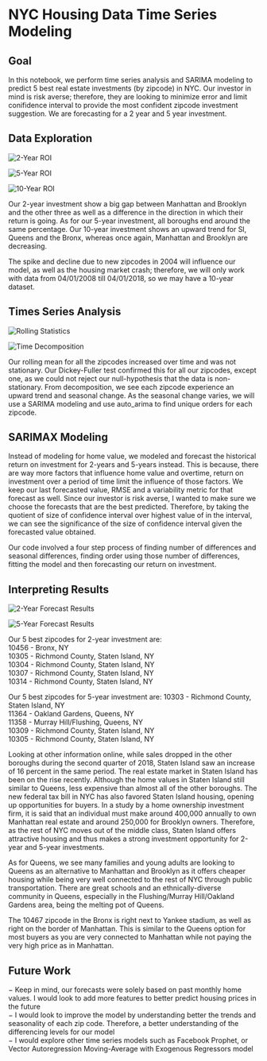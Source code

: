 
# NYC Housing Data Time Series Modeling

## Goal

In this notebook, we perform time series analysis and SARIMA modeling to predict 5 best real estate investments (by zipcode) in NYC. Our investor in mind is risk averse; therefore, they are looking to minimize error and limit conifidence interval to provide the most confident zipcode investment suggestion. We are forecasting for a 2 year and 5 year investment.

## Data Exploration

![2-Year ROI](/images/twoyear.png)

![5-Year ROI](/images/fiveyear.png)

![10-Year ROI](/images/tenyear.png)

Our 2-year investment show a big gap between Manhattan and Brooklyn and the other three as well as a difference in the direction in which their return is going. As for our 5-year investment, all boroughs end around the same percentage. Our 10-year investment shows an upward trend for SI, Queens and the Bronx, whereas once again, Manhattan and Brooklyn are decreasing.  

The spike and decline due to new zipcodes in 2004 will influence our model, as well as the housing market crash; therefore, we will only work with data from 04/01/2008 till 04/01/2018, so we may have a 10-year dataset.

## Times Series Analysis

![Rolling Statistics](/images/rolling.png)

![Time Decomposition](/images/decomp.png)

Our rolling mean for all the zipcodes increased over time and was not stationary. Our Dickey-Fuller test confirmed this for all our zipcodes, except one, as we could not reject our null-hypothesis that the data is non-stationary. From decomposition, we see each zipcode experience an upward trend and seasonal change. As the seasonal change varies, we will use a SARIMA modeling and use auto_arima to find unique orders for each zipcode.

## SARIMAX Modeling

Instead of modeling for home value, we modeled and forecast the historical return on investment for 2-years and 5-years instead. This is because, there are way more factors that influence home value and overtime, return on investment over a period of time limit the influence of those factors.
We keep our last forecasted value, RMSE and a variability metric for that forecast as well. Since our investor is risk averse, I wanted to make sure we choose the forecasts that are the best predicted. Therefore, by taking the quotient of size of confidence interval over highest value of in the interval, we can see the significance of the size of confidence interval given the forecasted value obtained.

Our code involved a four step process of finding number of differences and seasonal differences, finding order using those number of differences, fitting the model and then forecasting our return on investment.

## Interpreting Results

![2-Year Forecast Results](/images/finalresults1.png)

![5-Year Forecast Results](/images/finalresults2.png)

Our 5 best zipcodes for 2-year investment are:  
10456 - Bronx, NY  
10305 - Richmond County, Staten Island, NY  
10304 - Richmond County, Staten Island, NY  
10307 - Richmond County, Staten Island, NY  
10314 - Richmond County, Staten Island, NY  

Our 5 best zipcodes for 5-year investment are:
10303 - Richmond County, Staten Island, NY  
11364 - Oakland Gardens, Queens, NY  
11358 - Murray Hill/Flushing, Queens, NY  
10309 - Richmond County, Staten Island, NY  
10305 - Richmond County, Staten Island, NY  

Looking at other information online, while sales dropped in the other boroughs during the second quarter of 2018, Staten Island saw an increase of 16 percent in the same period. The real estate market in Staten Island has been on the rise recently. Although the home values in Staten Island still similar to Queens, less expensive than almost all of the other boroughs. The new federal tax bill in NYC has also favored Staten Island housing, opening up opportunities for buyers. In a study by a home ownership investment firm, it is said that an individual must make around 400,000 annually to own Manhattan real estate and around 250,000 for Brooklyn owners. Therefore, as the rest of NYC moves out of the middle class, Staten Island offers attractive housing and thus makes a strong investment opportunity for 2-year and 5-year investments.

As for Queens, we see many families and young adults are looking to Queens as an alternative to Manhattan and Brooklyn as it offers cheaper housing while being very well connected to the rest of NYC through public transportation. There are great schools and an ethnically-diverse community in Queens, especially in the Flushing/Murray Hill/Oakland Gardens area, being the melting pot of Queens.

The 10467 zipcode in the Bronx is right next to Yankee stadium, as well as right on the border of Manhattan. This is similar to the Queens option for most buyers as you are very connected to Manhattan while not paying the very high price as in Manhattan.

## Future Work

− Keep in mind, our forecasts were solely based on past monthly home values. I would look to add more features to better predict housing prices in the future  
− I would look to improve the model by understanding better the trends and seasonality of each zip code. Therefore, a better understanding of the differencing levels for our model  
− I would explore other time series models such as Facebook Prophet, or Vector Autoregression Moving-Average with Exogenous Regressors model